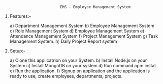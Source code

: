                               EMS - Employee Management System

  1) Features:-

      a) Department Management System
      b) Employee Management System
      c) Role Management System
      d) Employee Management System
      e) Attendance Management System
      f) Project Management System
      g) Task Management System.
      h) Daily Project Report system


  2) Setup:-
      
      a) Clone this applicatrion on your System.
      b) Install Node.js on your System
      c) Install MongoDB on your system
      d) Run command npm install
      e) Run the application.
      f) Signup on application and the application is ready to use, create employees, departments, projects.